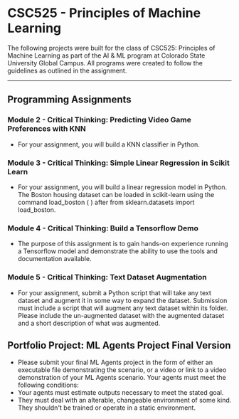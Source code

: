 # CSC525 - Principles of Machine Learning
The following projects were built for the class of CSC525: Principles of Machine Learning as part of the AI & ML program at Colorado State University Global Campus. All programs were created to follow the guidelines as outlined in the assignment.

___
<!--When doing relative paths, if a file or dir name has a space, use %20 in place of the space-->
## Programming Assignments
### Module 2 - Critical Thinking: Predicting Video Game Preferences with KNN
- For your assignment, you will build a KNN classifier in Python.
### Module 3 - Critical Thinking: Simple Linear Regression in Scikit Learn
- For your assignment, you will build a linear regression model in Python. The Boston housing dataset can be loaded in scikit-learn using the command load_boston ( ) after from sklearn.datasets import load_boston.
### Module 4 - Critical Thinking: Build a Tensorflow Demo
- The purpose of this assignment is to gain hands-on experience running a Tensorflow model and demonstrate the ability to use the tools and documentation available.
### Module 5 - Critical Thinking: Text Dataset Augmentation
- For your assignment, submit a Python script that will take any text dataset and augment it in some way to expand the dataset. Submission must include a script that will augment any text dataset within its folder. Please include the un-augmented dataset with the augmented dataset and a short description of what was augmented.
## Portfolio Project: ML Agents Project Final Version
- Please submit your final ML Agents project in the form of either an executable file demonstrating the scenario, or a video or link to a video demonstration of your ML Agents scenario. Your agents must meet the following conditions:
- Your agents must estimate outputs necessary to meet the stated goal.
- They must deal with an alterable, changeable environment of some kind. They shouldn't be trained or operate in a static environment.
